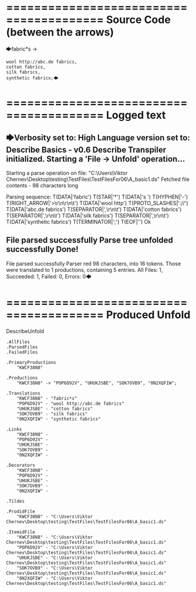 ========================================
Source Code (between the arrows)
========================================

🡆fabric*s ->

	wool http://abc.de fabrics,
	cotton fabrics,
	silk fabrics,
	synthetic fabrics;🡄

========================================
Logged text
========================================

🡆Verbosity set to: High
Language version set to: Describe Basics - v0.6
Describe Transpiler initialized.
Starting a 'File -> Unfold' operation...
------------------------
Starting a parse operation on file: "C:\Users\Viktor Chernev\Desktop\testing\TestFiles\TestFilesFor06\A_basic1.ds"
Fetched file contents - 98 characters long

Parsing sequence: T(DATA|'fabric') T(STAR|'*') T(DATA|'s ') T(HYPHEN|'-') T(RIGHT_ARROW|'>\r\n\r\n\t') T(DATA|'wool http') T(PROTO_SLASHES|'://') T(DATA|'abc.de fabrics') T(SEPARATOR|',\r\n\t') T(DATA|'cotton fabrics') T(SEPARATOR|',\r\n\t') T(DATA|'silk fabrics') T(SEPARATOR|',\r\n\t') T(DATA|'synthetic fabrics') T(TERMINATOR|';') T(EOF|'<EOF>') Ok

File parsed successfully
Parse tree unfolded successfully
Done!
------------------------
File parsed successfully
Parser red 98 characters, into 16 tokens.
Those were translated to 1 productions, containing 5 entries.
All Files: 1, Succeeded: 1, Failed: 0, Errors: 0🡄

========================================
Produced Unfold
========================================

DescribeUnfold

    .AllFiles
    .ParsedFiles
    .FailedFiles

    .PrimaryProductions
        "KWCF38N8" 

    .Productions
        "KWCF38N8" -> "POP6D92V", "UHUKJSBE", "SOK7OVB9", "0N2XQFIW";

    .Translations
        "KWCF38N8" - "fabric*s"
        "POP6D92V" - "wool http://abc.de fabrics"
        "UHUKJSBE" - "cotton fabrics"
        "SOK7OVB9" - "silk fabrics"
        "0N2XQFIW" - "synthetic fabrics"

    .Links
        "KWCF38N8" - 
        "POP6D92V" - 
        "UHUKJSBE" - 
        "SOK7OVB9" - 
        "0N2XQFIW" - 

    .Decorators
        "KWCF38N8" - 
        "POP6D92V" - 
        "UHUKJSBE" - 
        "SOK7OVB9" - 
        "0N2XQFIW" - 

    .Tildes

    .ProdidFile
        "KWCF38N8" - "C:\Users\Viktor Chernev\Desktop\testing\TestFiles\TestFilesFor06\A_basic1.ds"

    .ItemidFile
        "KWCF38N8" - "C:\Users\Viktor Chernev\Desktop\testing\TestFiles\TestFilesFor06\A_basic1.ds"
        "POP6D92V" - "C:\Users\Viktor Chernev\Desktop\testing\TestFiles\TestFilesFor06\A_basic1.ds"
        "UHUKJSBE" - "C:\Users\Viktor Chernev\Desktop\testing\TestFiles\TestFilesFor06\A_basic1.ds"
        "SOK7OVB9" - "C:\Users\Viktor Chernev\Desktop\testing\TestFiles\TestFilesFor06\A_basic1.ds"
        "0N2XQFIW" - "C:\Users\Viktor Chernev\Desktop\testing\TestFiles\TestFilesFor06\A_basic1.ds"

